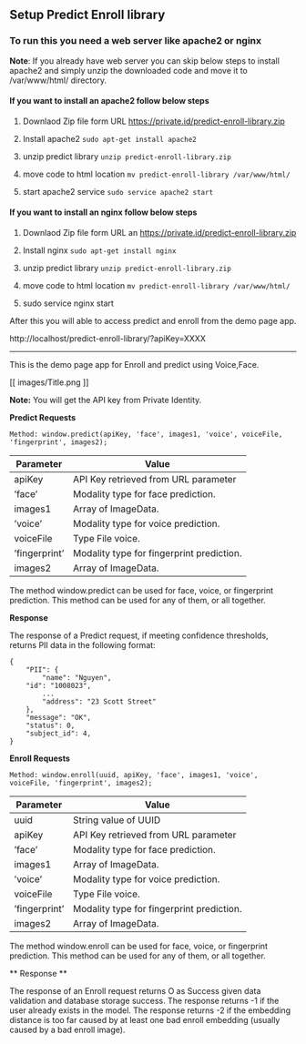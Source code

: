 ## Setup Predict Enroll library ##

### To run this you need a web server like apache2 or nginx ###

**Note**: If you already have web server you can skip below steps to install apache2 and simply unzip the downloaded code and move it to /var/www/html/ directory.

#### If you want to install an apache2 follow below steps #### 

1. Downlaod Zip file form URL https://private.id/predict-enroll-library.zip

2. Install apache2  `sudo apt-get install apache2`

3. unzip predict library `unzip predict-enroll-library.zip` 

4. move code to html location `mv predict-enroll-library /var/www/html/`

5. start apache2 service `sudo service apache2 start`



#### If you want to install an nginx follow below steps #### 

1. Downlaod Zip file form URL an https://private.id/predict-enroll-library.zip

2. Install nginx `sudo apt-get install nginx`

3. unzip predict library `unzip predict-enroll-library.zip` 

4. move code to html location `mv predict-enroll-library /var/www/html/` 

5. sudo service nginx start


After this you will able to access predict and enroll from the demo page app. 

http://localhost/predict-enroll-library/?apiKey=XXXX

---------------------------------------------------------------------
This is the demo page app for Enroll and predict using Voice,Face.

[[ images/Title.png ]]

**Note:** You will get the API key from Private Identity.


**Predict Requests**

`Method: window.predict(apiKey, 'face', images1, 'voice', voiceFile, 'fingerprint', images2);`


|Parameter     |         Value| 
|-----|----|
|apiKey           |         API Key retrieved from URL parameter |
|’face’      |         Modality type for face prediction.|
|images1      |         Array of ImageData.|
|’voice’      |         Modality type for voice prediction.|
|voiceFile      |         Type File voice.|
|’fingerprint’      |         Modality type for fingerprint prediction.|
|images2      |         Array of ImageData.|

The method window.predict can be used for face, voice, or fingerprint prediction. This method can be used for any of them, or all together. 

**Response**


The response of a Predict request, if meeting confidence thresholds, returns PII data in the following format:
```
{
    "PII": {
        "name": "Nguyen",
	"id": "1008023",
        ...
        "address": "23 Scott Street"
    },
    "message": "OK",
    "status": 0,
    "subject_id": 4,
}
```

**Enroll Requests**

`Method: window.enroll(uuid, apiKey, 'face', images1, 'voice', voiceFile, 'fingerprint', images2);`


|Parameter     |         Value| 
|-----|----|
|uuid           |         String value of UUID |
|apiKey           |         API Key retrieved from URL parameter |
|’face’      |         Modality type for face prediction.|
|images1      |         Array of ImageData.|
|’voice’      |         Modality type for voice prediction.|
|voiceFile      |         Type File voice.|
|’fingerprint’      |         Modality type for fingerprint prediction.|
|images2      |         Array of ImageData.|

The method window.enroll can be used for face, voice, or fingerprint prediction. This method can be used for any of them, or all together. 

** Response **

The response of an Enroll request returns O as Success given data validation and database storage success. The response returns -1 if the user already exists in the model. The response returns -2 if the embedding distance is too far caused by at least one bad enroll embedding (usually caused by a bad enroll image).
